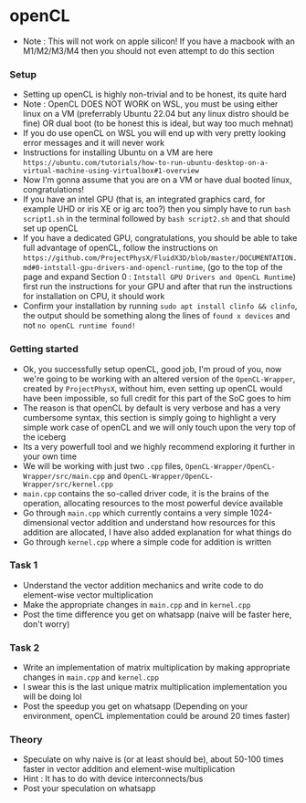 # openCL
- Note : This will not work on apple silicon! If you have a macbook with an M1/M2/M3/M4 then you should not even attempt to do this section
### Setup
- Setting up openCL is highly non-trivial and to be honest, its quite hard
- Note : OpenCL DOES NOT WORK on WSL, you must be using either linux on a VM (preferrably Ubuntu 22.04 but any linux distro should be fine) OR dual boot (to be honest this is ideal, but way too much mehnat)
- If you do use openCL on WSL you will end up with very pretty looking error messages and it will never work
- Instructions for installing Ubuntu on a VM are here `https://ubuntu.com/tutorials/how-to-run-ubuntu-desktop-on-a-virtual-machine-using-virtualbox#1-overview`
- Now I'm gonna assume that you are on a VM or have dual booted linux, congratulations! 
- If you have an intel GPU (that is, an integrated graphics card, for example UHD or iris XE or ig arc too?) then you simply have to run `bash script1.sh` in the terminal followed by `bash script2.sh` and that should set up openCL
- If you have a dedicated GPU, congratulations, you should be able to take full advantage of openCL, follow the instructions on `https://github.com/ProjectPhysX/FluidX3D/blob/master/DOCUMENTATION.md#0-intstall-gpu-drivers-and-opencl-runtime`, (go to the top of the page and expand Section 0 : `Intstall GPU Drivers and OpenCL Runtime`) first run the instructions for your GPU and after that run the instructions for installation on CPU, it should work
- Confirm your installation by running `sudo apt install clinfo && clinfo`, the output should be something along the lines of `found x devices` and not `no openCL runtime found!`
### Getting started
- Ok, you successfully setup openCL, good job, I'm proud of you, now we're going to be working with an altered version of the `OpenCL-Wrapper`, created by `ProjectPhysX`, without him, even setting up openCL would have been impossible, so full credit for this part of the SoC goes to him
- The reason is that openCL by default is very verbose and has a very cumbersome syntax, this section is simply going to highlight a very simple work case of openCL and we will only touch upon the very top of the iceberg
- Its a very powerfull tool and we highly recommend exploring it further in your own time
- We will be working with just two `.cpp` files, `OpenCL-Wrapper/OpenCL-Wrapper/src/main.cpp` and `OpenCL-Wrapper/OpenCL-Wrapper/src/kernel.cpp` 
- `main.cpp` contains the so-called driver code, it is the brains of the operation, allocating resources to the most powerful device available
- Go through `main.cpp` which currently contains a very simple 1024-dimensional vector addition and understand how resources for this addition are allocated, I have also added explanation for what things do
- Go through `kernel.cpp` where a simple code for addition is written
### Task 1
- Understand the vector addition mechanics and write code to do element-wise vector multiplication
- Make the appropriate changes in `main.cpp` and in `kernel.cpp`
- Post the time difference you get on whatsapp (naive will be faster here, don't worry)
### Task 2
- Write an implementation of matrix multiplication by making appropriate changes in `main.cpp` and `kernel.cpp`
- I swear this is the last unique matrix multiplication implementation you will be doing lol
- Post the speedup you get on whatsapp (Depending on your environment, openCL implementation could be around 20 times faster)
### Theory
- Speculate on why naive is (or at least should be), about 50-100 times faster in vector addition and element-wise multiplication 
- Hint : It has to do with device interconnects/bus
- Post your speculation on whatsapp
